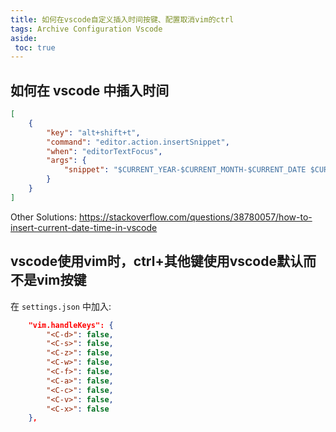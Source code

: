 ```yaml
---
title: 如何在vscode自定义插入时间按键、配置取消vim的ctrl
tags: Archive Configuration Vscode
aside:
 toc: true
---
```


## 如何在 vscode 中插入时间

```json
[
    {
        "key": "alt+shift+t",
        "command": "editor.action.insertSnippet",
        "when": "editorTextFocus",
        "args": {
            "snippet": "$CURRENT_YEAR-$CURRENT_MONTH-$CURRENT_DATE $CURRENT_HOUR:$CURRENT_MINUTE:$CURRENT_SECOND"
        }
    }
]
```

Other Solutions: https://stackoverflow.com/questions/38780057/how-to-insert-current-date-time-in-vscode

## vscode使用vim时，ctrl+其他键使用vscode默认而不是vim按键
在 `settings.json` 中加入: 
```json
    "vim.handleKeys": {
        "<C-d>": false,
        "<C-s>": false,
        "<C-z>": false,
        "<C-w>": false,
        "<C-f>": false,
        "<C-a>": false,
        "<C-c>": false,
        "<C-v>": false,
        "<C-x>": false
    },
```